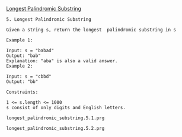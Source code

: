 [Longest Palindromic Substring](https://leetcode.com/problems/longest-palindromic-substring/description/)

    5. Longest Palindromic Substring

    Given a string s, return the longest  palindromic substring in s

    Example 1:

    Input: s = "babad"
    Output: "bab"
    Explanation: "aba" is also a valid answer.
    Example 2:

    Input: s = "cbbd"
    Output: "bb"

    Constraints:

    1 <= s.length <= 1000
    s consist of only digits and English letters.

`longest_palindromic_substring.5.1.prg`


`longest_palindromic_substring.5.2.prg`
